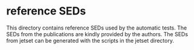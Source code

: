 # reference SEDs
This directory contains reference SEDs used by the automatic tests.
The SEDs from the publications are kindly provided by the authors.
The SEDs from jetset can be generated with the scripts in the jetset directory.  
